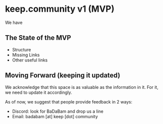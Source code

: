 # keep.community v1 \(MVP\)

We have

## The State of the MVP

* Structure
* Missing Links
* Other useful links

## Moving Forward \(keeping it updated\)

We acknowledge that this space is as valuable as the information in it. For it, we need to update it accordingly.

As of now, we suggest that people provide feedback in 2 ways:

* Discord: look for BaDaBam and drop us a line
* Email: badabam \[at\] keep \[dot\] community

